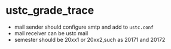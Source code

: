 # ustc_grade_trace
- mail sender should configure smtp and add to `ustc.conf`
- mail receiver can be ustc mail
- semester should be 20xx1 or 20xx2,such as 20171 and 20172
